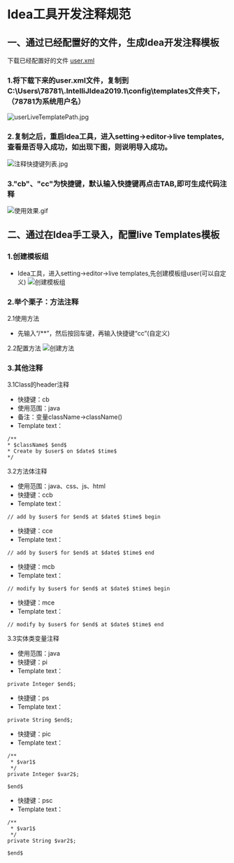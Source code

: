 # Idea工具开发注释规范
## 一、通过已经配置好的文件，生成Idea开发注释模板
下载已经配置好的文件 [user.xml](../tools/standard/user.xml)
### 1.将下载下来的user.xml文件，复制到C:\Users\78781\\.IntelliJIdea2019.1\config\templates文件夹下，（78781为系统用户名）
 ![userLiveTemplatePath.jpg](../img/standard/userLiveTemplatePath.jpg)
### 2.复制之后，重启Idea工具，进入setting->editor->live templates,查看是否导入成功，如出现下图，则说明导入成功。
 ![注释快捷键列表.jpg](../img/standard/注释快捷键列表.jpg)
### 3."cb"、"cc"为快捷键，默认输入快捷键再点击TAB,即可生成代码注释
 ![使用效果.gif](../img/standard/使用效果.gif)
 
## 二、通过在Idea手工录入，配置live Templates模板
### 1.创建模板组
* Idea工具，进入setting->editor->live templates,先创建模板组user(可以自定义)
![创建模板组](../img/standard/liveTemplatesGroup.gif)

###  2.举个栗子：方法注释
2.1使用方法
* 先输入“/**”，然后按回车键，再输入快捷键“cc”(自定义)

2.2配置方法
![创建方法](../img/standard/liveTemplages1.gif)

###  3.其他注释
3.1Class的header注释
* 快捷键：cb
* 使用范围：java
* 备注：变量className->className()
* Template text：

```
/**
* $className$ $end$
* Create by $user$ on $date$ $time$
*/
```

3.2方法体注释
* 使用范围：java、css、js、html
* 快捷键：ccb
* Template text：

```
// add by $user$ for $end$ at $date$ $time$ begin
```

* 快捷键：cce
* Template text：

```
// add by $user$ for $end$ at $date$ $time$ end
```

* 快捷键：mcb
* Template text：

```
// modify by $user$ for $end$ at $date$ $time$ begin
```

* 快捷键：mce
* Template text：

```
// modify by $user$ for $end$ at $date$ $time$ end
```

3.3实体类变量注释
* 使用范围：java
* 快捷键：pi
* Template text：

```
private Integer $end$;
```

* 快捷键：ps
* Template text：

```
private String $end$;
```

* 快捷键：pic
* Template text：

```
/**
 * $var1$
 */
private Integer $var2$;

$end$
```

* 快捷键：psc
* Template text：

```
/**
 * $var1$
 */
private String $var2$;

$end$
```